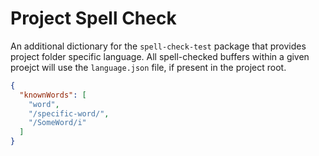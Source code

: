 # Project Spell Check

An additional dictionary for the `spell-check-test` package that provides project folder specific language. All spell-checked buffers within a given proejct will use the `language.json` file, if present in the project root.

```json
{
  "knownWords": [
    "word",
    "/specific-word/",
    "/SomeWord/i"
  ]
}
```
